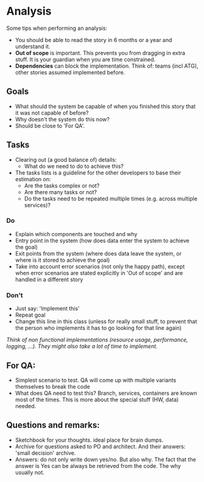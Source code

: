 # Analysis
Some tips when performing an analysis:

- You should be able to read the story in 6 months or a year and understand it.  
- **Out of scope** is important. This prevents you from dragging in extra stuff. It is your guardian when you are time constrained.  
- **Dependencies** can block the implementation. Think of: teams (incl ATG), other stories assumed implemented before.
  
## Goals
- What should the system be capable of when you finished this story that it was not capable of before?
- Why doesn't the system do this now? 
- Should be close to 'For QA'. 
  
## Tasks
- Clearing out (a good balance of) details:
	- What do we need to do to achieve this?
- The tasks lists is a guideline for the other developers to base their estimation on:
	- Are the tasks complex or not?  
	- Are there many tasks or not?  
	- Do the tasks need to be repeated multiple times (e.g. across multiple services)?  

### Do
- Explain which components are touched and why  
- Entry point in the system (how does data enter the system to achieve the goal)  
- Exit points from the system (where does data leave the system, or where is it stored to achieve the goal)  
- Take into account error scenarios (not only the happy path), except when error scenarios are stated explicitly in 'Out of scope' and are handled in a different story  

### Don't
- Just say: 'Implement this'
- Repeat goal  
- Change this line in this class (unless for really small stuff, to prevent that the person who implements it has to go looking for that line again)  

*Think of non functional implementations (resource usage, performance, logging, ...). They might also take a lot of time to implement.*
   
## For QA:  
- Simplest scenario to test. QA will come up with multiple variants themselves to break the code  
- What does QA need to test this? Branch, services, containers are known most of the times. This is more about the special stuff (HW, data) needed.  
  
## Questions and remarks:  
- Sketchbook for your thoughts. ideal place for brain dumps.  
- Archive for questions asked to PO and architect. And their answers: 'small decision' archive.  
- Answers: do not only write down yes/no. But also why. The fact that the answer is Yes can be always be retrieved from the code. The why usually not.